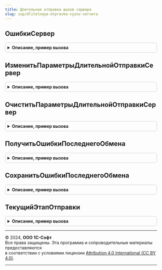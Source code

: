 ```yaml
---
title: Длительная отправка вызов сервера
slug: zup/dlitelnaya-otpravka-vyzov-servera
---
```



## ОшибкиСервер
<details style="margin: 1em 0; padding: 0.5em; border: 1px solid #ccc; border-radius: 6px;">

<summary style="font-weight: bold; cursor: pointer;">Описание, пример вызова</summary>

```bsl

Функция ОшибкиСервер() Экспорт
```

Пример вызова
```bsl
Результат = ДлительнаяОтправкаВызовСервера.ОшибкиСервер() 
```
</details>

## ИзменитьПараметрыДлительнойОтправкиСервер
<details style="margin: 1em 0; padding: 0.5em; border: 1px solid #ccc; border-radius: 6px;">

<summary style="font-weight: bold; cursor: pointer;">Описание, пример вызова</summary>

```bsl

Процедура ИзменитьПараметрыДлительнойОтправкиСервер(КлючПараметра, НовоеЗначение) Экспорт
```

Пример вызова
```bsl
ДлительнаяОтправкаВызовСервера.ИзменитьПараметрыДлительнойОтправкиСервер(КлючПараметра, НовоеЗначение) 
```
</details>

## ОчиститьПараметрыДлительнойОтправкиСервер
<details style="margin: 1em 0; padding: 0.5em; border: 1px solid #ccc; border-radius: 6px;">

<summary style="font-weight: bold; cursor: pointer;">Описание, пример вызова</summary>

```bsl

Процедура ОчиститьПараметрыДлительнойОтправкиСервер() Экспорт
```

Пример вызова
```bsl
ДлительнаяОтправкаВызовСервера.ОчиститьПараметрыДлительнойОтправкиСервер() 
```
</details>

## ПолучитьОшибкиПоследнегоОбмена
<details style="margin: 1em 0; padding: 0.5em; border: 1px solid #ccc; border-radius: 6px;">

<summary style="font-weight: bold; cursor: pointer;">Описание, пример вызова</summary>

```bsl

Функция ПолучитьОшибкиПоследнегоОбмена(ИмяПользователя = Неопределено) Экспорт
```

Пример вызова
```bsl
Результат = ДлительнаяОтправкаВызовСервера.ПолучитьОшибкиПоследнегоОбмена(ИмяПользователя);
```
</details>

## СохранитьОшибкиПоследнегоОбмена
<details style="margin: 1em 0; padding: 0.5em; border: 1px solid #ccc; border-radius: 6px;">

<summary style="font-weight: bold; cursor: pointer;">Описание, пример вызова</summary>

```bsl

Процедура СохранитьОшибкиПоследнегоОбмена(СведенияПоОшибкам, ИмяПользователя = Неопределено) Экспорт
```

Пример вызова
```bsl
ДлительнаяОтправкаВызовСервера.СохранитьОшибкиПоследнегоОбмена(СведенияПоОшибкам, ИмяПользователя);
```
</details>

## ТекущийЭтапОтправки
<details style="margin: 1em 0; padding: 0.5em; border: 1px solid #ccc; border-radius: 6px;">

<summary style="font-weight: bold; cursor: pointer;">Описание, пример вызова</summary>

```bsl

Функция ТекущийЭтапОтправки(ОтчетСсылка, НаименованиеКонтролирующегоОргана = "") Экспорт
```

Пример вызова
```bsl
Результат = ДлительнаяОтправкаВызовСервера.ТекущийЭтапОтправки(ОтчетСсылка, НаименованиеКонтролирующегоОргана);
```
</details>

---

© 2024, **ООО 1С-Софт**  
Все права защищены. Эта программа и сопроводительные материалы предоставляются  
в соответствии с условиями лицензии [Attribution 4.0 International (CC BY 4.0)](https://creativecommons.org/licenses/by/4.0/legalcode).

---
